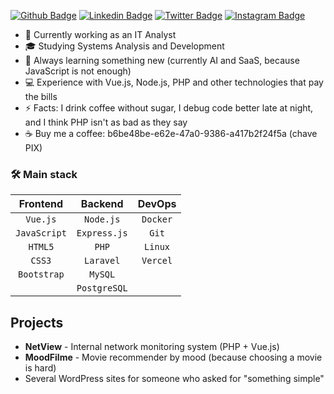 [![Github Badge](https://img.shields.io/badge/-Github-000?style=flat-square&logo=Github&logoColor=white&link=https://github.com/vtrcav)](https://github.com/vtrcav)
[![Linkedin Badge](https://img.shields.io/badge/-LinkedIn-blue?style=flat-square&logo=Linkedin&logoColor=white&link=https://www.linkedin.com/in/vtrcav/)](https://www.linkedin.com/in/vtrcav/)
[![Twitter Badge](https://img.shields.io/badge/-Twitter-1ca0f1?style=flat-square&labelColor=1ca0f1&logo=twitter&logoColor=white&link=https://twitter.com/vitorfcp)](https://twitter.com/vitorfcp)
[![Instagram Badge](https://img.shields.io/badge/-Instagram-E4405F?style=flat-square&logo=instagram&logoColor=white&link=https://instagram.com/vitor.fcp)](https://instagram.com/vitor.fcp)

- 🏥 Currently working as an IT Analyst
- 🎓 Studying Systems Analysis and Development
- 🌱 Always learning something new (currently AI and SaaS, because JavaScript is not enough)
- 💻 Experience with Vue.js, Node.js, PHP and other technologies that pay the bills
- ⚡ Facts: I drink coffee without sugar, I debug code better late at night, and I think PHP isn't as bad as they say
- ☕ Buy me a coffee: b6be48be-e62e-47a0-9386-a417b2f24f5a (chave PIX)

### 🛠️ Main stack

| Frontend | Backend | DevOps |
| :---: | :---: | :---: |
| `Vue.js` | `Node.js` | `Docker` |
| `JavaScript`| `Express.js` | `Git` |
| `HTML5` | `PHP` | `Linux` |
| `CSS3` | `Laravel`| `Vercel` |
| `Bootstrap` | `MySQL` | |
| | `PostgreSQL` | |

## Projects
- **NetView** - Internal network monitoring system (PHP + Vue.js)
- **MoodFilme** - Movie recommender by mood (because choosing a movie is hard)
- Several WordPress sites for someone who asked for "something simple"
